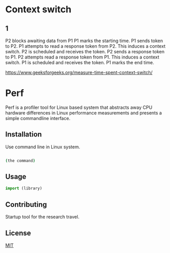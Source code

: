 # Context switch

## 1

P2 blocks awaiting data from P1
P1 marks the starting time.
P1 sends token to P2.
P1 attempts to read a response token from P2. This induces a context switch.
P2 is scheduled and receives the token.
P2 sends a response token to P1.
P2 attempts read a response token from P1. This induces a context switch.
P1 is scheduled and receives the token.
P1 marks the end time.

https://www.geeksforgeeks.org/measure-time-spent-context-switch/

# Perf

Perf is a profiler tool for Linux based system that abstracts away CPU hardware differences in Linux performance measurements and presents a simple commandline interface.

## Installation

Use command line in Linux system.

```bash

(the command)
```

## Usage

```python
import (library)
```

## Contributing

Startup tool for the research travel.

## License
[MIT](https://choosealicense.com/licenses/mit/)



